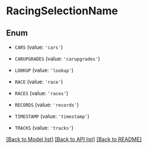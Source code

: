 # RacingSelectionName


## Enum

* `CARS` (value: `'cars'`)

* `CARUPGRADES` (value: `'carupgrades'`)

* `LOOKUP` (value: `'lookup'`)

* `RACE` (value: `'race'`)

* `RACES` (value: `'races'`)

* `RECORDS` (value: `'records'`)

* `TIMESTAMP` (value: `'timestamp'`)

* `TRACKS` (value: `'tracks'`)

[[Back to Model list]](../README.md#documentation-for-models) [[Back to API list]](../README.md#documentation-for-api-endpoints) [[Back to README]](../README.md)


